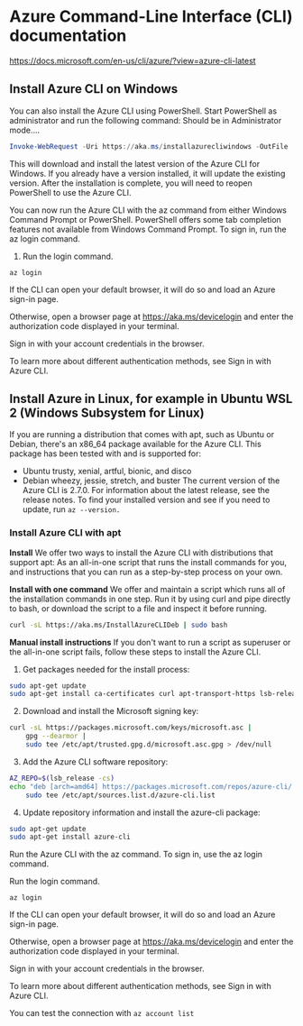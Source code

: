 # Azure Command-Line Interface (CLI) documentation

https://docs.microsoft.com/en-us/cli/azure/?view=azure-cli-latest


## Install Azure CLI on Windows

You can also install the Azure CLI using PowerShell. Start PowerShell as administrator and run the following command: Should be in Administrator mode....

```PowerShell
Invoke-WebRequest -Uri https://aka.ms/installazurecliwindows -OutFile .\AzureCLI.msi; Start-Process msiexec.exe -Wait -ArgumentList '/I AzureCLI.msi /quiet'; rm .\AzureCLI.msi
```

This will download and install the latest version of the Azure CLI for Windows. If you already have a version installed, it will update the existing version. After the installation is complete, you will need to reopen PowerShell to use the Azure CLI.

You can now run the Azure CLI with the az command from either Windows Command Prompt or PowerShell. PowerShell offers some tab completion features not available from Windows Command Prompt. To sign in, run the az login command.

1. Run the login command.

```AzureCLI
az login
```

If the CLI can open your default browser, it will do so and load an Azure sign-in page.

Otherwise, open a browser page at https://aka.ms/devicelogin and enter the authorization code displayed in your terminal.

Sign in with your account credentials in the browser.

To learn more about different authentication methods, see Sign in with Azure CLI.


## Install Azure in Linux, for example in Ubuntu WSL 2 (Windows Subsystem for Linux)

If you are running a distribution that comes with apt, such as Ubuntu or Debian, there's an x86_64 package available for the Azure CLI. This package has been tested with and is supported for:

* Ubuntu trusty, xenial, artful, bionic, and disco
* Debian wheezy, jessie, stretch, and buster
The current version of the Azure CLI is 2.7.0. For information about the latest release, see the release notes. To find your installed version and see if you need to update, run ``az --version.``

### Install Azure CLI with apt

**Install**
We offer two ways to install the Azure CLI with distributions that support apt: As an all-in-one script that runs the install commands for you, and instructions that you can run as a step-by-step process on your own.

**Install with one command**
We offer and maintain a script which runs all of the installation commands in one step. Run it by using curl and pipe directly to bash, or download the script to a file and inspect it before running.


```Bash
curl -sL https://aka.ms/InstallAzureCLIDeb | sudo bash
```

**Manual install instructions**
If you don't want to run a script as superuser or the all-in-one script fails, follow these steps to install the Azure CLI.

1. Get packages needed for the install process:

```Bash
sudo apt-get update
sudo apt-get install ca-certificates curl apt-transport-https lsb-release gnupg
```

2. Download and install the Microsoft signing key:

```Bash
curl -sL https://packages.microsoft.com/keys/microsoft.asc |
    gpg --dearmor |
    sudo tee /etc/apt/trusted.gpg.d/microsoft.asc.gpg > /dev/null
```

3. Add the Azure CLI software repository:

```Bash
AZ_REPO=$(lsb_release -cs)
echo "deb [arch=amd64] https://packages.microsoft.com/repos/azure-cli/ $AZ_REPO main" |
    sudo tee /etc/apt/sources.list.d/azure-cli.list
```
4. Update repository information and install the azure-cli package:

```Bash
sudo apt-get update
sudo apt-get install azure-cli
```

Run the Azure CLI with the az command. To sign in, use the az login command.

Run the login command.
```Azure CLI
az login
```

If the CLI can open your default browser, it will do so and load an Azure sign-in page.

Otherwise, open a browser page at https://aka.ms/devicelogin and enter the authorization code displayed in your terminal.

Sign in with your account credentials in the browser.

To learn more about different authentication methods, see Sign in with Azure CLI.


You can test the connection with ``az account list``